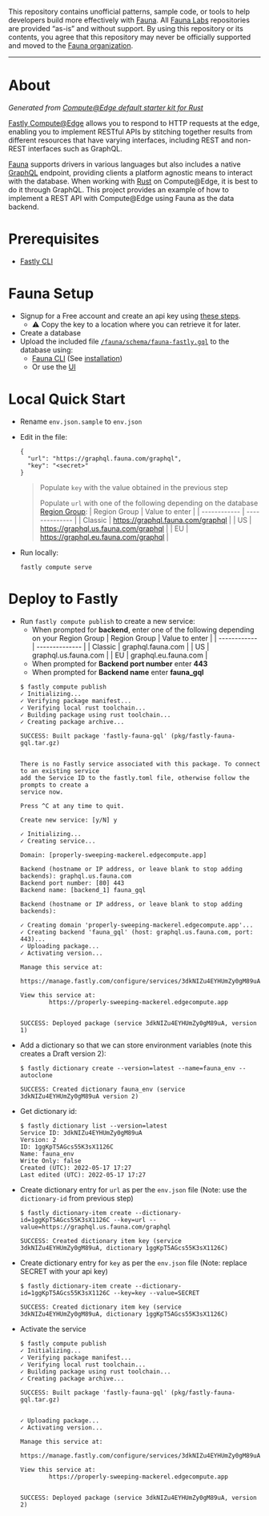 This repository contains unofficial patterns, sample code, or tools to help developers build more effectively with [Fauna][fauna]. All [Fauna Labs][fauna-labs] repositories are provided “as-is” and without support. By using this repository or its contents, you agree that this repository may never be officially supported and moved to the [Fauna organization][fauna-organization].

[fauna]: https://www.fauna.com/
[fauna-labs]: https://github.com/fauna-labs
[fauna-organization]: https://github.com/fauna

---

# About
*Generated from [Compute@Edge default starter kit for Rust](https://github.com/fastly/compute-starter-kit-rust-default)*

[Fastly Compute@Edge](https://www.fastly.com/products/edge-compute) allows you to respond to HTTP requests at the edge, 
enabling you to implement RESTful APIs by stitching together results from different resources that have varying interfaces,
including REST and non-REST interfaces such as GraphQL. 

[Fauna](https://docs.fauna.com/fauna/current/#driver-support) supports drivers in various languages
but also includes a native [GraphQL](https://docs.fauna.com/fauna/current/api/graphql/) endpoint, 
providing clients a platform agnostic means to interact with the database. 
When working with [Rust](https://www.rust-lang.org/) on Compute@Edge, it is best to do it through GraphQL. This
project provides an example of how to implement a REST API with Compute@Edge using Fauna as the data backend.

# Prerequisites
* [Fastly CLI](https://developer.fastly.com/reference/cli/)

# Fauna Setup
* Signup for a Free account and create an api key using 
  [these steps](https://docs.fauna.com/fauna/current/learn/quick_start/client_quick_start).
  * ⚠️ Copy the key to a location where you can retrieve it for later.
* Create a database
* Upload the included file [`/fauna/schema/fauna-fastly.gql`](/fauna/schema/) to the database using:
  * [Fauna CLI](https://docs.fauna.com/fauna/current/build/integrations/shell/commands/upload-graphql-schema)
    (See [installation](https://docs.fauna.com/fauna/current/build/integrations/shell/#installation))
  * Or use the [UI](https://docs.fauna.com/fauna/current/learn/quick_start/gql_quick_start#import)

# Local Quick Start
* Rename `env.json.sample` to `env.json`
* Edit in the file:
  ```
  {
    "url": "https://graphql.fauna.com/graphql",
    "key": "<secret>"
  }
  ```
  > Populate `key` with the value obtained in the previous step
  > 
  > Populate `url` with one of the following depending on the 
  > database [Region Group](https://docs.fauna.com/fauna/current/learn/understanding/region_groups):
  >  | Region Group | Value to enter |
  >  | ------------ | -------------- |
  >  | Classic      | https://graphql.fauna.com/graphql |
  >  | US           | https://graphql.us.fauna.com/graphql |
  >  | EU           | https://graphql.eu.fauna.com/graphql |

* Run locally:
  ```
  fastly compute serve
  ```

# Deploy to Fastly

* Run `fastly compute publish` to create a new service:
  * When prompted for __backend__, enter one of the following depending on your Region Group
    | Region Group | Value to enter |
    | ------------ | -------------- |
    | Classic      | graphql.fauna.com |
    | US           | graphql.us.fauna.com |
    | EU           | graphql.eu.fauna.com |
  * When prompted for __Backend port number__ enter __443__
  * When prompted for __Backend name__ enter __fauna_gql__
  ```shell
  $ fastly compute publish                                  
  ✓ Initializing...
  ✓ Verifying package manifest...
  ✓ Verifying local rust toolchain...
  ✓ Building package using rust toolchain...
  ✓ Creating package archive...

  SUCCESS: Built package 'fastly-fauna-gql' (pkg/fastly-fauna-gql.tar.gz)


  There is no Fastly service associated with this package. To connect to an existing service
  add the Service ID to the fastly.toml file, otherwise follow the prompts to create a
  service now.

  Press ^C at any time to quit.

  Create new service: [y/N] y

  ✓ Initializing...
  ✓ Creating service...

  Domain: [properly-sweeping-mackerel.edgecompute.app] 

  Backend (hostname or IP address, or leave blank to stop adding backends): graphql.us.fauna.com
  Backend port number: [80] 443
  Backend name: [backend_1] fauna_gql

  Backend (hostname or IP address, or leave blank to stop adding backends): 

  ✓ Creating domain 'properly-sweeping-mackerel.edgecompute.app'...
  ✓ Creating backend 'fauna_gql' (host: graphql.us.fauna.com, port: 443)...
  ✓ Uploading package...
  ✓ Activating version...

  Manage this service at:
          https://manage.fastly.com/configure/services/3dkNIZu4EYHUmZy0gM89uA

  View this service at:
          https://properly-sweeping-mackerel.edgecompute.app


  SUCCESS: Deployed package (service 3dkNIZu4EYHUmZy0gM89uA, version 1)
  ```
* Add a dictionary so that we can store environment variables (note this creates a Draft version 2):
  ```shell
  $ fastly dictionary create --version=latest --name=fauna_env --autoclone                        

  SUCCESS: Created dictionary fauna_env (service 3dkNIZu4EYHUmZy0gM89uA version 2)
  ```
* Get dictionary id:
  ```shell
  $ fastly dictionary list --version=latest
  Service ID: 3dkNIZu4EYHUmZy0gM89uA
  Version: 2
  ID: 1ggKpT5AGcs55K3sX1126C
  Name: fauna_env
  Write Only: false
  Created (UTC): 2022-05-17 17:27
  Last edited (UTC): 2022-05-17 17:27  
  ```
* Create dictionary entry for `url` as per the `env.json` file (Note: use the `dictionary-id` from previous step)
  ```shell
  $ fastly dictionary-item create --dictionary-id=1ggKpT5AGcs55K3sX1126C --key=url --value=https://graphql.us.fauna.com/graphql

  SUCCESS: Created dictionary item key (service 3dkNIZu4EYHUmZy0gM89uA, dictionary 1ggKpT5AGcs55K3sX1126C)
  ```
* Create dictionary entry for `key` as per the `env.json` file (Note: replace SECRET with your api key)
  ```shell
  $ fastly dictionary-item create --dictionary-id=1ggKpT5AGcs55K3sX1126C --key=key --value=SECRET

  SUCCESS: Created dictionary item key (service 3dkNIZu4EYHUmZy0gM89uA, dictionary 1ggKpT5AGcs55K3sX1126C)
  ```
* Activate the service
  ```shell
  $ fastly compute publish
  ✓ Initializing...
  ✓ Verifying package manifest...
  ✓ Verifying local rust toolchain...
  ✓ Building package using rust toolchain...
  ✓ Creating package archive...

  SUCCESS: Built package 'fastly-fauna-gql' (pkg/fastly-fauna-gql.tar.gz)


  ✓ Uploading package...
  ✓ Activating version...

  Manage this service at:
          https://manage.fastly.com/configure/services/3dkNIZu4EYHUmZy0gM89uA

  View this service at:
          https://properly-sweeping-mackerel.edgecompute.app


  SUCCESS: Deployed package (service 3dkNIZu4EYHUmZy0gM89uA, version 2)  
  ```